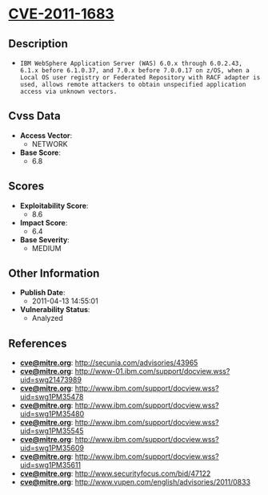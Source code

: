 
# [CVE-2011-1683](https://cve.mitre.org/cgi-bin/cvename.cgi?name=CVE-2011-1683)

## Description

- `IBM WebSphere Application Server (WAS) 6.0.x through 6.0.2.43, 6.1.x before 6.1.0.37, and 7.0.x before 7.0.0.17 on z/OS, when a Local OS user registry or Federated Repository with RACF adapter is used, allows remote attackers to obtain unspecified application access via unknown vectors.`

## Cvss Data

- **Access Vector**:
  - NETWORK
- **Base Score**:
  - 6.8

## Scores

- **Exploitability Score**:
  - 8.6
- **Impact Score**:
  - 6.4
- **Base Severity**:
  - MEDIUM

## Other Information

- **Publish Date**:
  - 2011-04-13 14:55:01
- **Vulnerability Status**:
  - Analyzed

## References

- **cve@mitre.org**: http://secunia.com/advisories/43965
- **cve@mitre.org**: http://www-01.ibm.com/support/docview.wss?uid=swg21473989
- **cve@mitre.org**: http://www.ibm.com/support/docview.wss?uid=swg1PM35478
- **cve@mitre.org**: http://www.ibm.com/support/docview.wss?uid=swg1PM35480
- **cve@mitre.org**: http://www.ibm.com/support/docview.wss?uid=swg1PM35545
- **cve@mitre.org**: http://www.ibm.com/support/docview.wss?uid=swg1PM35609
- **cve@mitre.org**: http://www.ibm.com/support/docview.wss?uid=swg1PM35611
- **cve@mitre.org**: http://www.securityfocus.com/bid/47122
- **cve@mitre.org**: http://www.vupen.com/english/advisories/2011/0833
